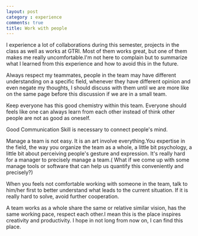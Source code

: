 ```yaml
---
layout: post
category : experience
comments: true
title: Work with people 		
---
```

I experience a lot of collaborations during this semester, projects in the class as well as works at GTRI. Most of them works great, but one of them makes me really uncomfortable.I'm not here to complain but to summarize what I learned from this experience and how to avoid this in the future.

<!--break-->

Always respect my teammates, people in the team may have different understanding on a specific field, whenever they have different opinion and even negate my thoughts, I should discuss with them until we are more like on the same page before this discussion if we are in a small team.

<!--break-->

Keep everyone has this good chemistry within this team. Everyone should feels like one can always learn from each other instead of think other people are not as good as oneself.

<!--break-->

Good Communication Skill is necessary to connect people's mind.

<!--break-->

Manage a team is not easy. It is an art involve everything.You expertise in the field, the way you organize the team as a whole, a little bit psychology, a little bit about perceiving people's gesture and expression. It's really hard for a manager to precisely manage a team.( What if we come up with some manage tools or software that can help us quantify this conveniently and precisely?)

<!--break-->

When you feels not comfortable working with someone in the team, talk to him/her first to better understand what leads to the current situation. If it is really hard to solve, avoid further cooperation.

<!--break-->

A team works as a whole share the same or relative similar vision, has the same working pace, respect each other.I mean this is the place inspires creativity and productivity. I hope in not long from now on, I can find this place.
